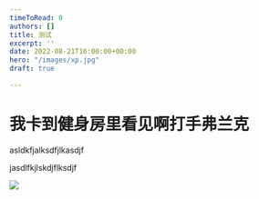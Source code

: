 ```yaml
---
timeToRead: 0
authors: []
title: 测试
excerpt: ''
date: 2022-08-21T16:00:00+00:00
hero: "/images/xp.jpg"
draft: true

---
```

# 我卡到健身房里看见啊打手弗兰克

asldkfjalksdfjlkasdjf

jasdlfkjlskdjflksdjf

![](/images/banner.gif)